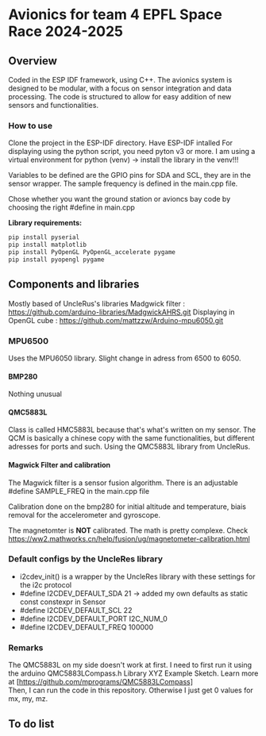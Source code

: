 # Avionics for team 4 EPFL Space Race 2024-2025
## Overview
Coded in the ESP IDF framework, using C++. 
The avionics system is designed to be modular, with a focus on sensor integration and data processing. The code is structured to allow for easy addition of new sensors and functionalities.

### How to use
Clone the project in the ESP-IDF directory.
Have ESP-IDF intalled
For displaying using the python script, you need pyton v3 or more.
I am using a virtual environment for python (venv) -> install the library in the venv!!!

Variables to be defined are the GPIO pins for SDA and SCL, they are in the sensor wrapper. 
The sample frequency is defined in the main.cpp file.

Chose whether you want the ground station or avioncs bay code by choosing the right #define in main.cpp

**Library requirements:**
```bash
pip install pyserial
pip install matplotlib
pip install PyOpenGL PyOpenGL_accelerate pygame
pip install pyopengl pygame


```

## Components and libraries
Mostly based of UncleRus's libraries
Madgwick filter : https://github.com/arduino-libraries/MadgwickAHRS.git
Displaying in OpenGL cube : https://github.com/mattzzw/Arduino-mpu6050.git
### MPU6500
Uses the MPU6050 library. Slight change in adress from 6500 to 6050.

#### BMP280
Nothing unusual

#### QMC5883L 
Class is called HMC5883L because that's what's written on my sensor. The QCM is basically a chinese copy with the same functionalities, but different adresses for ports and such. 
Using the QMC5883L library from UncleRus.

#### Magwick Filter and calibration
The Magwick filter is a sensor fusion algorithm. There is an adjustable #define SAMPLE_FREQ in the main.cpp file

Calibration done on the bmp280 for initial altitude and temperature, biais removal for the accelerometer and gyroscope.

The magnetomter is **NOT** calibrated. The math is pretty complexe. Check https://ww2.mathworks.cn/help/fusion/ug/magnetometer-calibration.html

### Default configs by the UncleRes library 
* i2cdev_init() is a wrapper by the UncleRes library with these settings for the i2c protocol
* #define I2CDEV_DEFAULT_SDA   21 -> added my own defaults as static const constexpr in Sensor
* #define I2CDEV_DEFAULT_SCL   22
* #define I2CDEV_DEFAULT_PORT  I2C_NUM_0
* #define I2CDEV_DEFAULT_FREQ  100000



### Remarks
The QMC5883L on my side doesn't work at first. I need to first run it using the arduino QMC5883LCompass.h Library XYZ Example Sketch. 
Learn more at [https://github.com/mprograms/QMC5883LCompass]    
Then, I can run the code in this repository. Otherwise I just get 0 values for mx, my, mz.

## To do list








